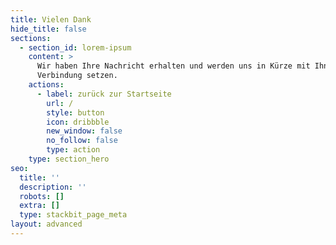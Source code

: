 ```yaml
---
title: Vielen Dank
hide_title: false
sections:
  - section_id: lorem-ipsum
    content: >
      Wir haben Ihre Nachricht erhalten und werden uns in Kürze mit Ihnen in
      Verbindung setzen.
    actions:
      - label: zurück zur Startseite
        url: /
        style: button
        icon: dribbble
        new_window: false
        no_follow: false
        type: action
    type: section_hero
seo:
  title: ''
  description: ''
  robots: []
  extra: []
  type: stackbit_page_meta
layout: advanced
---
```

